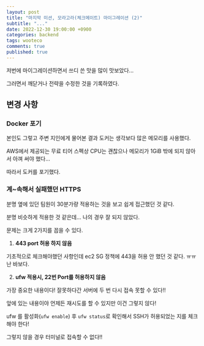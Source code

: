```yaml
---
layout: post
title: "마지막 미션, 모라고라(체크메이트) 마이그레이션 (2)"
subtitle: "..."
date: 2022-12-30 19:00:00 +0900
categories: backend
tags: wooteco
comments: true
published: true
---
```


저번에 마이그레이션하면서 쓰디 쓴 맛을 많이 맛보았다...

그러면서 깨닫거나 전략을 수정한 것을 기록하였다.

## 변경 사항

### Docker 포기

본인도 그렇고 주변 지인에게 물어본 결과 도커는 생각보다 많은 메모리를 사용했다. 

AWS에서 제공되는 무료 티어 스펙상 CPU는 괜찮으나 메모리가 1GiB 밖에 되지 않아서 아껴 써야 했다...

따라서 도커를 포기했다.

### 계~속해서 실패했던 HTTPS

분명 옆에 있던 팀원이 30분가량 적용하는 것을 보고 쉽게 접근했던 것 같다.

분명 비슷하게 적용한 것 같은데... 나의 경우 잘 되지 않았다.

문제는 크게 2가지를 꼽을 수 있다.

1. **443 port 허용 하지 않음**

기초적으로 체크해야했던 사항인데 ec2 SG 정책에 443을 허용 안 했던 것 같다. ㅠㅠ 난 바보다.

2. **ufw 적용시, 22번 Port를 허용하지 않음**

가장 중요한 내용이다! 잘못하다간 서버에 두 번 다시 접속 못할 수 있다!!

앞에 있는 내용이야 언제든 재시도를 할 수 있지만 이건 그렇지 않다!

ufw 를 활성화(`ufw enable`) 후 `ufw status`로 확인해서 SSH가 허용되었는 지를 체크해야 한다!

그렇지 않을 경우 터미널로 접속할 수 없다!!

